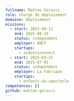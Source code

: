 ```yaml
---
fullname: Matteo Goracci
role: Chargé de déploiement
domaine: Déploiement
missions:
  - start: 2022-09-12
    end: 2025-08-15
    status: independent
    employer: ANCT
    startups:
      - aidantsconnect
  - start: 2025-03-25
    end: 2025-07-01
    status: independent
    employer: La Fabrique
    startups:
      - enfants-du-spectacle
competences: []
github: matteo-goracci
---
```


